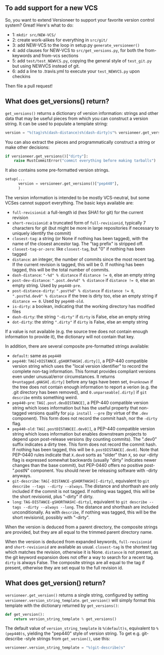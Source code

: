 
## To add support for a new VCS

So, you want to extend Versioneer to support your favorite version control system? Great! Here's what to do:

* 1: `mkdir src/NEW-VCS/`
* 2: create work-alikes for everything in `src/git/`
* 3: add NEW-VCS to the loop in setup.py `generate_versioneer()`
* 4: add clauses for NEW-VCS to `src/get_versions.py`, for both the from-keywords and from-vcs sections
* 5: add `test/test_NEWVCS.py`, copying the general style of `test_git.py` but using NEWVCS instead of git.
* 6: add a line to .travis.yml to execute your `test_NEWVCS.py` upon checkins

Then file a pull request!


## What does get_versions() return?

`get_versions()` returns a dictionary of version information: strings and other data that may be useful pieces from which you can construct a version string. It can be used to populate a template string:

```python
version = "%(tag)s%(dash-distance)s%(dash-dirty)s"% versioneer.get_versions()
```

You can also extract the pieces and programmatically construct a string or make other decisions:

```python
if versioneer.get_versions()["dirty"]:
    raise MustCommitError("commit everything before making tarballs")
```

It also contains some pre-formatted version strings.

```python
setup(...
      version = versioneer.get_versions()["pep440"],
      )
```

The version information is intended to be mostly VCS-neutral, but some VCSes cannot support everything. The basic keys available are:

* `full-revisionid`: a full-length id (hex SHA1 for git) for the current revision
* `short-revisionid`: a truncated form of `full-revisionid`, typically 7 characters for git (but might be more in large repositories if necessary to uniquely identify the commit)
* `closest-tag`: a string (or None if nothing has been tagged), with the name of the closest ancestor tag. The "tag prefix" is stripped off.
* `closest-tag-or-zero`: like `closest-tag`, but "0" if nothing has been tagged
* `distance`: an integer, the number of commits since the most recent tag. If the current revision is tagged, this will be 0. If nothing has been tagged, this will be the total number of commits.
* `dash-distance`: `"-%d" % distance` if `distance != 0`, else an empty string
* `post-dev-distance`: `".post.dev%d" % distance` if `distance != 0`, else an empty string. Used by `pep440-pre`.
* `post-distance-dirty`: `".post%d" % distance` if `distance != 0`, `".post%d.dev0" % distance` if the tree is dirty too, else an empty string if `distance == 0`. Used by `pep440-old`.
* `is-dirty`: a boolean, indicating that the working directory has modified files
* `dash-dirty`: the string `"-dirty"` if `dirty` is False, else an empty string
* `dot-dirty`: the string `".dirty"` if `dirty` is False, else an empty string


If a value is not available (e.g. the source tree does not contain enough information to provide it), the dictionary will not contain that key.

In addition, there are several composite pre-formatted strings available:

* `default`: same as `pep440`
* `pep440`: `TAG[+DISTANCE.gSHORTHASH[.dirty]]`, a PEP-440 compatible version string which uses the "local version identifier" to record the complete non-tag information. This format provides compliant versions even under unusual/error circumstances. It returns `0+untagged.gHASH[.dirty]` before any tags have been set, `0+unknown` if the tree does not contain enough information to report a verion (e.g. the .git directory has been removed), and `0.unparseable[.dirty]` if `git describe` emits something weird.
* `pep440-pre`: `TAG[.post.devDISTANCE]`, a PEP-440 compatible version string which loses information but has the useful property that non-tagged versions qualify for `pip install --pre` (by virtue of the `.dev` component). This form does not record the commit hash, nor the `-dirty` flag.
* `pep440-old`: `TAG[.postDISTANCE[.dev0]]`, a PEP-440 compatible version string which loses information but enables downstream projects to depend upon post-release versions (by counting commits). The ".dev0" suffix indicates a dirty tree. This form does not record the commit hash. If nothing has been tagged, this will be `0.postDISTANCE[.dev0]`. Note that PEP-0440 rules indicate that `X.dev0` sorts as "older" than `X`, so our -dirty flag is expressed somewhat backwards (usually "dirty" indicates newer changes than the base commit), but PEP-0440 offers no positive post-".postN" component. You should never be releasing software with -dirty anyways.
* `git-describe`: `TAG[-DISTANCE-gSHORTHASH][-dirty]`, equivalent to `git describe --tags --dirty --always`. The distance and shorthash are only included if the commit is not tagged. If nothing was tagged, this will be the short revisionid, plus "-dirty" if dirty.
* `long`: `TAG-DISTANCE-gSHORTHASH[-dirty]`, equivalent to `git describe --tags --dirty --always --long`. The distance and shorthash are included unconditionally. As with `describe`, if nothing was tagged, this will be the short revisionid, possibly with "-dirty".

When the version is deduced from a parent directory, the composite strings are provided, but they are all equal to the trimmed parent directory name.

When the version is deduced from expanded keywords, `full-revisionid` and `short-revisionid` are available as usual. `closest-tag` is the shortest tag which matches the revision, otherwise it is None. `distance` is not present, as the git keyword expansion does not offer a way to search for a recent tag. `dirty` is always False. The composite strings are all equal to the tag if present, otherwise they are set equal to the full revision id.

## What does get_version() return?

`versioneer.get_version()` returns a single string, configured by setting `versioneer.version_string_template`. `get_version()` will simply format this template with the dictionary returned by `get_versions()`:

```python
def get_version():
    return version_string_template % get_versions()
```

The default value of `version_string_template` is `%(default)s`, equivalent to `%(pep440)s`, yielding the "pep440" style of version string. To get e.g. git-describe -style strings from `get_version()`, use this:

```python
versioneer.version_string_template = "%(git-describe)s"
```
